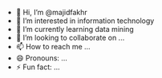 - 👋 Hi, I’m @majidfakhr
- 👀 I’m interested in information technology
- 🌱 I’m currently learning data mining
- 💞️ I’m looking to collaborate on ...
- 📫 How to reach me ...
- 😄 Pronouns: ...
- ⚡ Fun fact: ...

<!---
majidfakhr/majidfakhr is a ✨ special ✨ repository because its `README.md` (this file) appears on your GitHub profile.
You can click the Preview link to take a look at your changes.
--->
